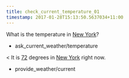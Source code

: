```yaml
---
title: check_current_temperature_01
timestamp: 2017-01-28T15:13:50.5637034+11:00
---
```


What is the temperature in [New York](city)?
* ask_current_weather/temperature

< It is [72](temperature) degrees in [New York](city) right now.
* provide_weather/current
